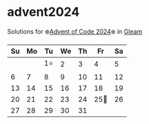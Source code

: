 # advent2024

Solutions for ❄️[Advent of Code 2024]❄️ in [Gleam]

| Su   | Mo   | Tu   | We   | Th    | Fr   | Sa   |
| ---- | ---- | ---- | ---- | ----- | ---- | ---- |
|      |      | 1⭐ | 2  | 3  | 4 | 5 |
| 6  | 7  | 8  | 9 | 10 | 11 | 12 |
| 13 | 14 | 15 | 16 | 17   | 18   | 19   |
| 20   | 21   | 22   | 23   | 24    | 25🎄 | 26   |
| 27   | 28   | 29   | 30   | 31    |      |      |



[Advent of Code 2024]: https://adventofcode.com/2024
[Gleam]: https://gleam.run/
